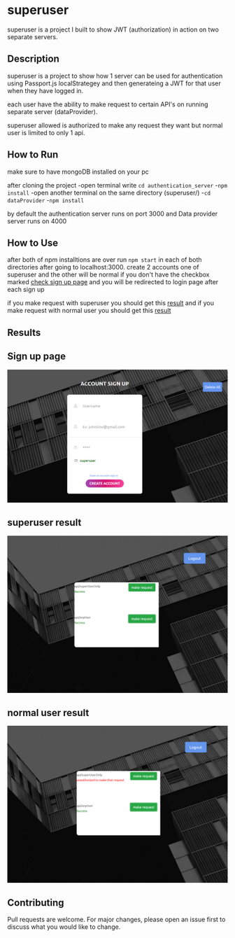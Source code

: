 # superuser

superuser is a project I built to show JWT (authorization) in action on two separate servers.

## Description

superuser is a project to show how  1 server can be used for authentication using Passport.js localStrategey and then generateing a JWT for that user when they have logged in.

each user have the ability to make request to certain API's on running separate server (dataProvider).

superuser allowed is authorized to make any request they want but normal user is limited to only 1 api.

## How to Run

make sure to have mongoDB installed on your pc 

after cloning the project 
-open terminal write `cd authentication_server`
-`npm install` 
-open another terminal on the same directory (superuser/)
-`cd  dataProvider` 
-`npm install` 

by default the authentication server runs on port 3000 and Data provider server runs on 4000  
## How to Use
after both of npm installtions are over run `npm start` in each of both directories
after going to localhost:3000.
create 2 accounts one of superuser and the other will be normal if you don't have the checkbox marked 
[check sign up page](#sign-up-page)
and you will be redirected to login page after each sign up 

if you make request with superuser you should get this [result](#superuser-result) 
and if you make request with normal user you should get this [result](#normal-user-result)


## Results 
## Sign up page
![](images/signUp.png)

## superuser result 
![](images/superuser_request.png)

## normal user result 
![](images/normal_request.png)

## Contributing
Pull requests are welcome. For major changes, please open an issue first to discuss what you would like to change.


